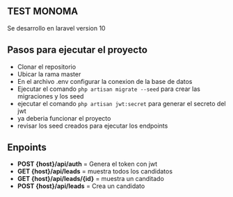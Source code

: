 ## TEST MONOMA

Se desarrollo en laravel version 10

## Pasos para ejecutar el proyecto

- Clonar el repositorio
- Ubicar la rama master
- En el archivo .env configurar la conexion de la base de datos
- Ejecutar el comando ```php artisan migrate --seed``` para crear las migraciones y los seed
- ejecutar el comando ```php artisan jwt:secret``` para generar el secreto del jwt
- ya deberia funcionar el proyecto
- revisar los seed creados para ejecutar los endpoints

## Enpoints

- **POST {host}/api/auth** = Genera el token con jwt
- **GET {host}/api/leads** = muestra todos los candidatos
- **GET {host}/api/leads/{id}** = muestra un canditado
- **POST {host}/api/leads** = Crea un candidato
